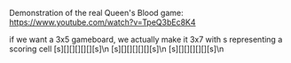 Demonstration of the real Queen's Blood game: https://www.youtube.com/watch?v=TpeQ3bEc8K4

if we want a 3x5 gameboard, we actually make it 3x7 with s representing a scoring cell
[s][][][][][][s]\n
[s][][][][][][s]\n
[s][][][][][][s]\n



